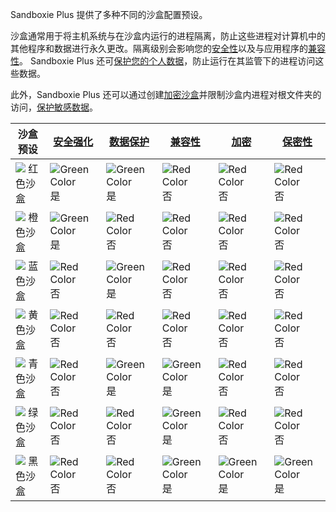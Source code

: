 Sandboxie Plus 提供了多种不同的沙盒配置预设。

沙盒通常用于将主机系统与在沙盒内运行的进程隔离，防止这些进程对计算机中的其他程序和数据进行永久更改。隔离级别会影响您的[安全性](./security-mode.md)以及与应用程序的[兼容性](./compartment-mode.md)。
Sandboxie Plus 还可[保护您的个人数据](./privacy-mode.md)，防止运行在其监管下的进程访问这些数据。

此外，Sandboxie Plus 还可以通过创建[加密沙盒](./BoxEncryption.md)并限制沙盒内进程对根文件夹的访问，[保护敏感数据](./black-box.md)。

| 沙盒预设 | [安全强化](./security-mode.md) | [数据保护](./privacy-mode.md) | [兼容性](./compartment-mode.md) | [加密](./BoxEncryption.md) | [保密性](./black-box.md) |
|-|-|-|-|-|-|
|![](/docs/Media/sandbox-r-full.png) 红色沙盒 |![Green Color](https://placeholder.antonshell.me/img?width=15&color_bg=green&text=+) 是|![Green Color](https://placeholder.antonshell.me/img?width=15&color_bg=green&text=+) 是| ![Red Color](https://placeholder.antonshell.me/img?width=15&color_bg=FF0000&text=+) 否|![Red Color](https://placeholder.antonshell.me/img?width=15&color_bg=FF0000&text=+) 否|![Red Color](https://placeholder.antonshell.me/img?width=15&color_bg=FF0000&text=+) 否|
|![](/docs/Media/sandbox-o-full.png) 橙色沙盒 |![Green Color](https://placeholder.antonshell.me/img?width=15&color_bg=green&text=+) 是|![Red Color](https://placeholder.antonshell.me/img?width=15&color_bg=FF0000&text=+) 否| ![Red Color](https://placeholder.antonshell.me/img?width=15&color_bg=FF0000&text=+) 否|![Red Color](https://placeholder.antonshell.me/img?width=15&color_bg=FF0000&text=+) 否|![Red Color](https://placeholder.antonshell.me/img?width=15&color_bg=FF0000&text=+) 否|
|![](/docs/Media/sandbox-b-full.png) 蓝色沙盒 |![Red Color](https://placeholder.antonshell.me/img?width=15&color_bg=FF0000&text=+) 否|![Green Color](https://placeholder.antonshell.me/img?width=15&color_bg=green&text=+) 是| ![Red Color](https://placeholder.antonshell.me/img?width=15&color_bg=FF0000&text=+) 否|![Red Color](https://placeholder.antonshell.me/img?width=15&color_bg=FF0000&text=+) 否|![Red Color](https://placeholder.antonshell.me/img?width=15&color_bg=FF0000&text=+) 否|
|![](/docs/Media/sandbox-y-full-e1684328804872.png) 黄色沙盒 |![Red Color](https://placeholder.antonshell.me/img?width=15&color_bg=FF0000&text=+) 否|![Red Color](https://placeholder.antonshell.me/img?width=15&color_bg=FF0000&text=+) 否| ![Red Color](https://placeholder.antonshell.me/img?width=15&color_bg=FF0000&text=+) 否|![Red Color](https://placeholder.antonshell.me/img?width=15&color_bg=FF0000&text=+) 否|![Red Color](https://placeholder.antonshell.me/img?width=15&color_bg=FF0000&text=+) 否|
|![](/docs/Media/sandbox-c-full.png) 青色沙盒 |![Red Color](https://placeholder.antonshell.me/img?width=15&color_bg=FF0000&text=+) 否|![Green Color](https://placeholder.antonshell.me/img?width=15&color_bg=green&text=+) 是|![Green Color](https://placeholder.antonshell.me/img?width=15&color_bg=green&text=+) 是|![Red Color](https://placeholder.antonshell.me/img?width=15&color_bg=FF0000&text=+) 否|![Red Color](https://placeholder.antonshell.me/img?width=15&color_bg=FF0000&text=+) 否|
|![](/docs/Media/sandbox-g-full.png) 绿色沙盒 |![Red Color](https://placeholder.antonshell.me/img?width=15&color_bg=FF0000&text=+) 否|![Red Color](https://placeholder.antonshell.me/img?width=15&color_bg=FF0000&text=+) 否|![Green Color](https://placeholder.antonshell.me/img?width=15&color_bg=green&text=+) 是|![Red Color](https://placeholder.antonshell.me/img?width=15&color_bg=FF0000&text=+) 否|![Red Color](https://placeholder.antonshell.me/img?width=15&color_bg=FF0000&text=+) 否|
|![](/docs/Media/sandbox-k-full.png) 黑色沙盒 |![Red Color](https://placeholder.antonshell.me/img?width=15&color_bg=FF0000&text=+) 否|![Red Color](https://placeholder.antonshell.me/img?width=15&color_bg=FF0000&text=+) 否|![Green Color](https://placeholder.antonshell.me/img?width=15&color_bg=green&text=+) 是|![Green Color](https://placeholder.antonshell.me/img?width=15&color_bg=green&text=+) 是|![Green Color](https://placeholder.antonshell.me/img?width=15&color_bg=green&text=+) 是|
